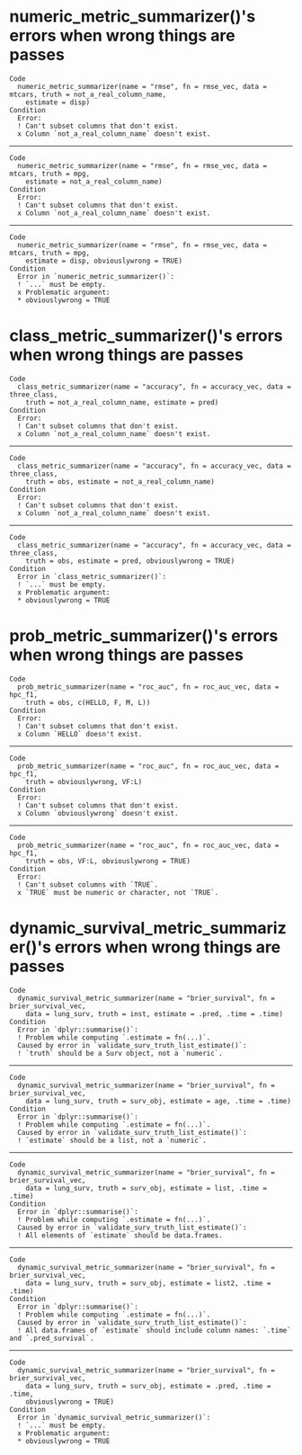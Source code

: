 # numeric_metric_summarizer()'s errors when wrong things are passes

    Code
      numeric_metric_summarizer(name = "rmse", fn = rmse_vec, data = mtcars, truth = not_a_real_column_name,
        estimate = disp)
    Condition
      Error:
      ! Can't subset columns that don't exist.
      x Column `not_a_real_column_name` doesn't exist.

---

    Code
      numeric_metric_summarizer(name = "rmse", fn = rmse_vec, data = mtcars, truth = mpg,
        estimate = not_a_real_column_name)
    Condition
      Error:
      ! Can't subset columns that don't exist.
      x Column `not_a_real_column_name` doesn't exist.

---

    Code
      numeric_metric_summarizer(name = "rmse", fn = rmse_vec, data = mtcars, truth = mpg,
        estimate = disp, obviouslywrong = TRUE)
    Condition
      Error in `numeric_metric_summarizer()`:
      ! `...` must be empty.
      x Problematic argument:
      * obviouslywrong = TRUE

# class_metric_summarizer()'s errors when wrong things are passes

    Code
      class_metric_summarizer(name = "accuracy", fn = accuracy_vec, data = three_class,
        truth = not_a_real_column_name, estimate = pred)
    Condition
      Error:
      ! Can't subset columns that don't exist.
      x Column `not_a_real_column_name` doesn't exist.

---

    Code
      class_metric_summarizer(name = "accuracy", fn = accuracy_vec, data = three_class,
        truth = obs, estimate = not_a_real_column_name)
    Condition
      Error:
      ! Can't subset columns that don't exist.
      x Column `not_a_real_column_name` doesn't exist.

---

    Code
      class_metric_summarizer(name = "accuracy", fn = accuracy_vec, data = three_class,
        truth = obs, estimate = pred, obviouslywrong = TRUE)
    Condition
      Error in `class_metric_summarizer()`:
      ! `...` must be empty.
      x Problematic argument:
      * obviouslywrong = TRUE

# prob_metric_summarizer()'s errors when wrong things are passes

    Code
      prob_metric_summarizer(name = "roc_auc", fn = roc_auc_vec, data = hpc_f1,
        truth = obs, c(HELLO, F, M, L))
    Condition
      Error:
      ! Can't subset columns that don't exist.
      x Column `HELLO` doesn't exist.

---

    Code
      prob_metric_summarizer(name = "roc_auc", fn = roc_auc_vec, data = hpc_f1,
        truth = obviouslywrong, VF:L)
    Condition
      Error:
      ! Can't subset columns that don't exist.
      x Column `obviouslywrong` doesn't exist.

---

    Code
      prob_metric_summarizer(name = "roc_auc", fn = roc_auc_vec, data = hpc_f1,
        truth = obs, VF:L, obviouslywrong = TRUE)
    Condition
      Error:
      ! Can't subset columns with `TRUE`.
      x `TRUE` must be numeric or character, not `TRUE`.

# dynamic_survival_metric_summarizer()'s errors when wrong things are passes

    Code
      dynamic_survival_metric_summarizer(name = "brier_survival", fn = brier_survival_vec,
        data = lung_surv, truth = inst, estimate = .pred, .time = .time)
    Condition
      Error in `dplyr::summarise()`:
      ! Problem while computing `.estimate = fn(...)`.
      Caused by error in `validate_surv_truth_list_estimate()`:
      ! `truth` should be a Surv object, not a `numeric`.

---

    Code
      dynamic_survival_metric_summarizer(name = "brier_survival", fn = brier_survival_vec,
        data = lung_surv, truth = surv_obj, estimate = age, .time = .time)
    Condition
      Error in `dplyr::summarise()`:
      ! Problem while computing `.estimate = fn(...)`.
      Caused by error in `validate_surv_truth_list_estimate()`:
      ! `estimate` should be a list, not a `numeric`.

---

    Code
      dynamic_survival_metric_summarizer(name = "brier_survival", fn = brier_survival_vec,
        data = lung_surv, truth = surv_obj, estimate = list, .time = .time)
    Condition
      Error in `dplyr::summarise()`:
      ! Problem while computing `.estimate = fn(...)`.
      Caused by error in `validate_surv_truth_list_estimate()`:
      ! All elements of `estimate` should be data.frames.

---

    Code
      dynamic_survival_metric_summarizer(name = "brier_survival", fn = brier_survival_vec,
        data = lung_surv, truth = surv_obj, estimate = list2, .time = .time)
    Condition
      Error in `dplyr::summarise()`:
      ! Problem while computing `.estimate = fn(...)`.
      Caused by error in `validate_surv_truth_list_estimate()`:
      ! All data.frames of `estimate` should include column names: `.time` and `.pred_survival`.

---

    Code
      dynamic_survival_metric_summarizer(name = "brier_survival", fn = brier_survival_vec,
        data = lung_surv, truth = surv_obj, estimate = .pred, .time = .time,
        obviouslywrong = TRUE)
    Condition
      Error in `dynamic_survival_metric_summarizer()`:
      ! `...` must be empty.
      x Problematic argument:
      * obviouslywrong = TRUE


